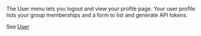 <!--
#/ title: User menu
#/ stepIndicator: appUser
#/ nextStepUrl: menu/systemInfo
-->
<p>
The User menu lets you logout and view your profile page. Your user profile lists your group memberships and a form to list and generate API tokens.
</p>
<p>
See <a href="https://rundeck.org/docs/manual/user.html" target="_blank">User</a>
</p>